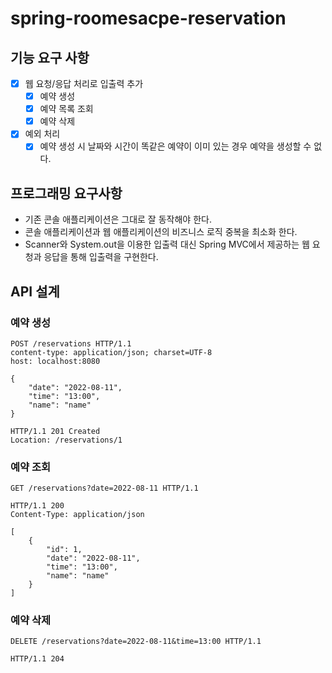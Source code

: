 # spring-roomesacpe-reservation
## 기능 요구 사항
- [x] 웹 요청/응답 처리로 입출력 추가
  - [x] 예약 생성
  - [x] 예약 목록 조회
  - [x] 예약 삭제
- [x] 예외 처리
  - [x] 예약 생성 시 날짜와 시간이 똑같은 예약이 이미 있는 경우 예약을 생성할 수 없다.

## 프로그래밍 요구사항
- 기존 콘솔 애플리케이션은 그대로 잘 동작해야 한다. 
- 콘솔 애플리케이션과 웹 애플리케이션의 비즈니스 로직 중복을 최소화 한다.
- Scanner와 System.out을 이용한 입출력 대신 Spring MVC에서 제공하는 웹 요청과 응답을 통해 입출력을 구현한다.

## API 설계
### 예약 생성 
```http request
POST /reservations HTTP/1.1
content-type: application/json; charset=UTF-8
host: localhost:8080

{
    "date": "2022-08-11",
    "time": "13:00",
    "name": "name"
}

```
```http request
HTTP/1.1 201 Created
Location: /reservations/1
```

### 예약 조회 
```http request
GET /reservations?date=2022-08-11 HTTP/1.1
```
```http request
HTTP/1.1 200 
Content-Type: application/json

[
    {
        "id": 1,
        "date": "2022-08-11",
        "time": "13:00",
        "name": "name"
    }
]
```
### 예약 삭제
```http request
DELETE /reservations?date=2022-08-11&time=13:00 HTTP/1.1
```
```http request
HTTP/1.1 204
```